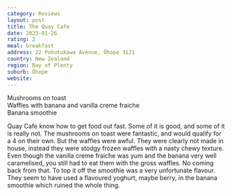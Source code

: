 ```yaml
---
category: Reviews
layout: post
title: The Quay Cafe
date: 2023-01-26
rating: 2
meal: breakfast
address: 22 Pohutukawa Avenue, Ōhope 3121
country: New Zealand
region: Bay of Plenty
suburb: Ōhope
website:
---
```

Mushrooms on toast  
Waffles with banana and vanilla creme fraiche  
Banana smoothie  

Quay Cafe know how to get food out fast. Some of it is good, and some of it is really not. The mushrooms on toast were fantastic, and would qualify for a 4 on their own. But the waffles were awful. They were clearly not made in house, instead they were stodgy frozen waffles with a nasty chewy texture. Even though the vanilla creme fraiche was yum and the banana very well caramelised, you still had to eat them with the gross waffles. No coming back from that. To top it off the smoothie was a very unfortunate flavour. They seem to have used a flavoured yoghurt, maybe berry, in the banana smoothie which ruined the whole thing. 

